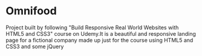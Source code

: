# Omnifood
Project built by following "Build Responsive Real World Websites with HTML5 and CSS3" course on Udemy.It is a beautiful and responsive landing page for a fictional company made up just for the course using HTML5 and CSS3 and some jQuery
